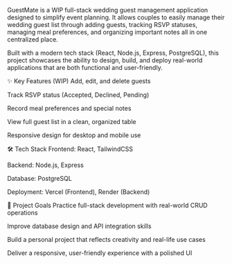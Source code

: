 GuestMate is a WIP full-stack wedding guest management application designed to simplify event planning.
It allows couples to easily manage their wedding guest list through adding guests, tracking RSVP statuses, managing meal preferences, and organizing important notes all in one centralized place.

Built with a modern tech stack (React, Node.js, Express, PostgreSQL), this project showcases the ability to design, build, and deploy real-world applications that are both functional and user-friendly.

✨ Key Features (WIP)
Add, edit, and delete guests

Track RSVP status (Accepted, Declined, Pending)

Record meal preferences and special notes

View full guest list in a clean, organized table

Responsive design for desktop and mobile use

🛠️ Tech Stack
Frontend: React, TailwindCSS

Backend: Node.js, Express

Database: PostgreSQL

Deployment: Vercel (Frontend), Render (Backend)


🎯 Project Goals
Practice full-stack development with real-world CRUD operations

Improve database design and API integration skills

Build a personal project that reflects creativity and real-life use cases

Deliver a responsive, user-friendly experience with a polished UI
